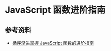 # JavaScript 函数进阶指南

## 参考资料

-   [循序渐进掌握 JavaScript 函数的进阶指南](https://mp.weixin.qq.com/s?__biz=MzA4Nzg0MDM5Nw==&mid=2247484487&idx=1&sn=df9bebe92a6e16a77280219ff71e4ed8&source=41#wechat_redirect)
